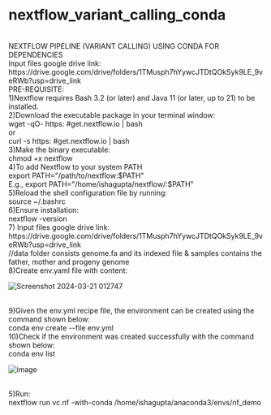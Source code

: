 # nextflow_variant_calling_conda
<br>
NEXTFLOW PIPELINE (VARIANT CALLING) USING CONDA FOR DEPENDENCIES
<br>
Input files google drive link: https://drive.google.com/drive/folders/1TMusph7hYywcJTDtQOkSyk9LE_9veRWb?usp=drive_link
<br>
PRE-REQUISITE:
<br>
1)Nextflow requires Bash 3.2 (or later) and Java 11 (or later, up to 21) to be installed.
<br>
2)Download the executable package in your terminal window:
<br>
wget -qO- https: #get.nextflow.io | bash
<br>
or
<br>
curl -s https: #get.nextflow.io | bash
<br>
3)Make the binary executable:
<br>
chmod +x nextflow
<br>
4)To add Nextflow to your system PATH
<br>
export PATH="/path/to/nextflow:$PATH"
<br>
E.g., export PATH="/home/ishagupta/nextflow/:$PATH"
<br>
5)Reload the shell configuration file by running:
<br>
source ~/.bashrc
<br>
6)Ensure installation:
<br>
nextflow -version
<br>
7) Input files google drive link: https://drive.google.com/drive/folders/1TMusph7hYywcJTDtQOkSyk9LE_9veRWb?usp=drive_link
<br>
//data folder consists genome.fa and its indexed file & samples contains the father, mother and progeny genome
<br>
8)Create env.yaml file with content:
<br>


![Screenshot 2024-03-21 012747](https://github.com/Isha-Guptaa/nextflow_variant_calling_conda/assets/152583125/05373bda-c49f-40fb-ba44-c10ee7348722)


<br>
9)Given the env.yml recipe file, the environment can be created using the command shown below:
<br>
conda env create --file env.yml
<br>
10)Check if the environment was created successfully with the command shown below:
<br>
conda env list
<br>


![image](https://github.com/Isha-Guptaa/nextflow_fastqc_conda/assets/152583125/7ad19de4-d4cb-4f3f-b2ca-21c5cebe5e49)


<br>
5)Run:
<br>
nextflow run vc.nf -with-conda /home/ishagupta/anaconda3/envs/nf_demo
